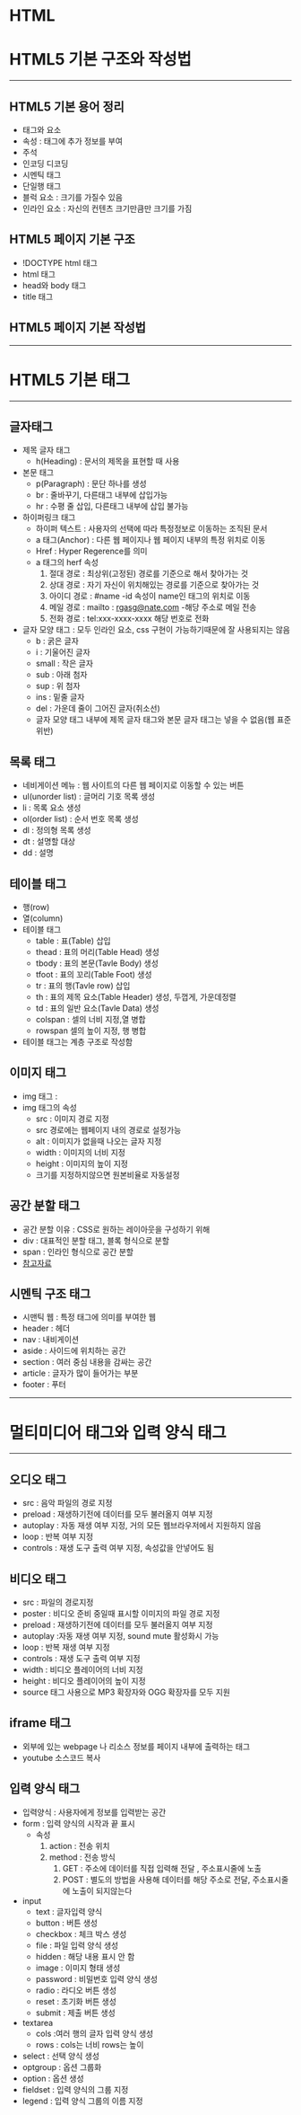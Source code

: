 # HTML

# HTML5 기본 구조와 작성법

---

## HTML5 기본 용어 정리

- 태그와 요소
- 속성 : 태그에 추가 정보를 부여
- 주석
- 인코딩 디코딩
- 시멘틱 태그
- 단일행 태그
- 블럭 요소 : 크기를 가질수 있음
- 인라인 요소 : 자신의 컨텐츠 크기만큼만 크기를 가짐

## HTML5 페이지 기본 구조

- !DOCTYPE html 태그
- html 태그
- head와 body 태그
- title 태그

## HTML5 페이지 기본 작성법

---

# HTML5 기본 태그

---

## 글자태그

- 제목 글자 태그
    - h(Heading) : 문서의 제목을 표현할 때 사용
- 본문 태그
    - p(Paragraph) : 문단 하나를 생성
    - br : 줄바꾸기, 다른태그 내부에 삽입가능
    - hr : 수평 줄 삽입, 다른태그 내부에 삽입 불가능
- 하이퍼링크 태그
    - 하이퍼 텍스트 : 사용자의 선택에 따라 특정정보로 이동하는 조직된 문서
    - a 태그(Anchor) : 다른 웹 페이지나 웹 페이지 내부의 특정 위치로 이동
    - Href : Hyper Regerence를 의미
    - a 태그의 herf 속성
        1. 절대 경로 : 최상위(고정된) 경로를 기준으로 해서 찾아가는 것
        2. 상대 경로 : 자기 자신이 위치해있는 경로를 기준으로 찾아가는 것
        3. 아이디 경로 : #name -id 속성이 name인 태그의 위치로 이동
        4. 메일 경로 : mailto : rgasg@nate.com -해당 주소로 메일 전송
        5. 전화 경로 : tel:xxx-xxxx-xxxx 해당 번호로 전화
- 글자 모양 태그 : 모두 인라인 요소, css 구현이 가능하기때문에 잘 사용되지는 않음
    - b : 굵은 글자
    - i : 기울어진 글자
    - small : 작은 글자
    - sub : 아래 첨자
    - sup : 위 첨자
    - ins : 밑줄 글자
    - del : 가운데 줄이 그어진 글자(취소선)
    - 글자 모양 태그 내부에 제목 글자 태그와 본문 글자 태그는 넣을 수 없음(웹 표준 위반)

## 목록 태그

- 네비게이션 메뉴 : 웹 사이트의 다른 웹 페이지로 이동할 수 있는 버튼
- ul(unorder list) : 글머리 기호 목록 생성
- li : 목록 요소 생성
- ol(order list) : 순서 번호 목록 생성
- dl : 정의형 목록 생성
- dt : 설명할 대상
- dd : 설명

## 테이블 태그

- 행(row)
- 열(column)
- 테이블 태그
    - table : 표(Table) 삽입
    - thead : 표의 머리(Table Head) 생성
    - tbody : 표의 본문(Tavle Body) 생성
    - tfoot : 표의 꼬리(Table Foot) 생성
    - tr : 표의 행(Tavle row) 삽입
    - th : 표의 제목 요소(Table Header) 생성, 두껍게, 가운데정렬
    - td : 표의 일반 요소(Tavle Data) 생성
    - colspan : 셀의 너비 지정,열 병합
    - rowspan 셀의 높이 지정, 행 병합
- 테이블 태그는 계층 구조로 작성함

## 이미지 태그

- img 태그 : <img />
- img 태그의 속성
    - src : 이미지 경로 지정
    - src 경로에는 웹페이지 내의 경로로 설정가능
    - alt : 이미지가 없을때 나오는 글자 지정
    - width : 이미지의 너비 지정
    - height : 이미지의 높이 지정
    - 크기를 지정하지않으면 원본비율로 자동설정

## 공간 분할 태그

- 공간 분할 이유 : CSS로 원하는 레이아웃을 구성하기 위해
- div : 대표적인 분할 태그, 블록 형식으로 분할
- span : 인라인 형식으로 공간 분할
- [참고자료](https://cocosoft.kr/343)

## 시멘틱 구조 태그

- 시맨틱 웹 : 특정 태그에 의미를 부여한 웹
- header : 헤더
- nav : 내비게이션
- aside : 사이드에 위치하는 공간
- section : 여러 중심 내용을 감싸는 공간
- article : 글자가 많이 들어가는 부분
- footer : 푸터

---

# 멀티미디어 태그와  입력 양식 태그

---

## 오디오 태그

- src : 음악 파일의 경로 지정
- preload : 재생하기전에 데이터를 모두 불러올지 여부 지정
- autoplay : 자동 재생 여부 지정, 거의 모든 웹브라우저에서 지원하지 않음
- loop :  반복 여부 지정
- controls :  재생 도구 출력 여부 지정, 속성값을 안넣어도 됨

## 비디오 태그

- src : 파일의 경로지정
- poster : 비디오 준비 중일때 표시할 이미지의 파일 경로 지정
- preload : 재생하기전에 데이터를 모두 불러올지 여부 지정
- autoplay :자동 재생 여부 지정, sound mute 활성화시 가능
- loop : 반복 재생 여부 지정
- controls : 재생 도구 출력 여부 지정
- width : 비디오 플레이어의 너비 지정
- height : 비디오 플레이어의 높이 지정
- source 태그 사용으로 MP3 확장자와 OGG 확장자를 모두 지원

## iframe 태그

- 외부에 있는 webpage 나 리소스 정보를 페이지 내부에 출력하는 태그
- youtube 소스코드 복사

## 입력 양식 태그

- 입력양식 : 사용자에게 정보를 입력받는 공간
- form : 입력 양식의 시작과 끝 표시
    - 속성
        1. action : 전송 위치
        2. method : 전송 방식
            1. GET : 주소에 데이터를 직접 입력해 전달 , 주소표시줄에 노출
            2. POST : 별도의 방법을 사용해 데이터를 해당 주소로 전달, 주소표시줄에 노출이 되지않는다
- input
    - text : 글자입력 양식
    - button : 버튼 생성
    - checkbox : 체크 박스 생성
    - file : 파일 입력 양식 생성
    - hidden : 해당 내용 표시 안 함
    - image : 이미지 형태 생성
    - password : 비밀번호 입력 양식 생성
    - radio : 라디오 버튼 생성
    - reset : 초기화 버튼 생성
    - submit : 제출 버튼 생성
- textarea
    - cols :여러 행의 글자 입력 양식 생성
    - rows : cols는 너비 rows는 높이
- select : 선택 양식 생성
- optgroup : 옵션 그룹화
- option : 옵션 생성
- fieldset : 입력 양식의 그룹 지정
- legend : 입력 양식 그룹의 이름 지정